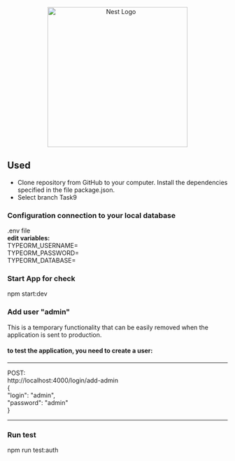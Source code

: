 <p align="center">
<img src="https://nestjs.com/img/logo_text.svg" width="320" alt="Nest Logo" />
</p>

## Used
* Clone repository from GitHub to your computer. Install the dependencies specified in the file package.json.
* Select branch Task9
### Configuration connection to your local database
.env file<br>
<strong>edit variables:</strong><br>
TYPEORM_USERNAME=<br>
TYPEORM_PASSWORD=<br>
TYPEORM_DATABASE=<br>
### Start App for check
npm start:dev
### Add user "admin"
This is a temporary functionality that can be easily removed when the application is sent to production.
#### to test the application, you need to create a user:
***
POST:
<br>http://localhost:4000/login/add-admin<br>
{<br>
"login": "admin",<br>
"password": "admin"<br>
}
****
### Run test
npm run test:auth
